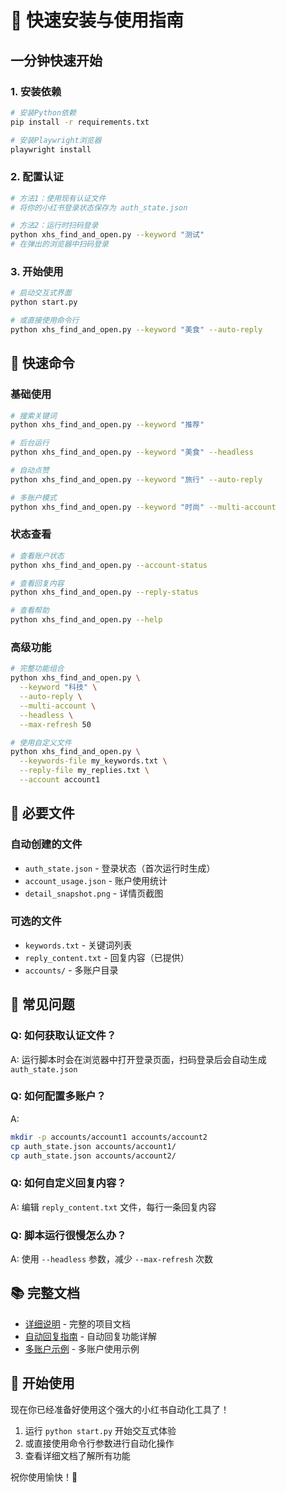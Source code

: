 # 🚀 快速安装与使用指南

## 一分钟快速开始

### 1. 安装依赖
```bash
# 安装Python依赖
pip install -r requirements.txt

# 安装Playwright浏览器
playwright install
```

### 2. 配置认证
```bash
# 方法1：使用现有认证文件
# 将你的小红书登录状态保存为 auth_state.json

# 方法2：运行时扫码登录
python xhs_find_and_open.py --keyword "测试"
# 在弹出的浏览器中扫码登录
```

### 3. 开始使用
```bash
# 启动交互式界面
python start.py

# 或直接使用命令行
python xhs_find_and_open.py --keyword "美食" --auto-reply
```

## 🎯 快速命令

### 基础使用
```bash
# 搜索关键词
python xhs_find_and_open.py --keyword "推荐"

# 后台运行
python xhs_find_and_open.py --keyword "美食" --headless

# 自动点赞
python xhs_find_and_open.py --keyword "旅行" --auto-reply

# 多账户模式
python xhs_find_and_open.py --keyword "时尚" --multi-account
```

### 状态查看
```bash
# 查看账户状态
python xhs_find_and_open.py --account-status

# 查看回复内容
python xhs_find_and_open.py --reply-status

# 查看帮助
python xhs_find_and_open.py --help
```

### 高级功能
```bash
# 完整功能组合
python xhs_find_and_open.py \
  --keyword "科技" \
  --auto-reply \
  --multi-account \
  --headless \
  --max-refresh 50

# 使用自定义文件
python xhs_find_and_open.py \
  --keywords-file my_keywords.txt \
  --reply-file my_replies.txt \
  --account account1
```

## 📁 必要文件

### 自动创建的文件
- `auth_state.json` - 登录状态（首次运行时生成）
- `account_usage.json` - 账户使用统计
- `detail_snapshot.png` - 详情页截图

### 可选的文件
- `keywords.txt` - 关键词列表
- `reply_content.txt` - 回复内容（已提供）
- `accounts/` - 多账户目录

## 🔧 常见问题

### Q: 如何获取认证文件？
A: 运行脚本时会在浏览器中打开登录页面，扫码登录后会自动生成 `auth_state.json`

### Q: 如何配置多账户？
A: 
```bash
mkdir -p accounts/account1 accounts/account2
cp auth_state.json accounts/account1/
cp auth_state.json accounts/account2/
```

### Q: 如何自定义回复内容？
A: 编辑 `reply_content.txt` 文件，每行一条回复内容

### Q: 脚本运行很慢怎么办？
A: 使用 `--headless` 参数，减少 `--max-refresh` 次数

## 📚 完整文档

- [详细说明](README.md) - 完整的项目文档
- [自动回复指南](auto_reply_guide.md) - 自动回复功能详解
- [多账户示例](multi_account_examples.md) - 多账户使用示例

## 🎉 开始使用

现在你已经准备好使用这个强大的小红书自动化工具了！

1. 运行 `python start.py` 开始交互式体验
2. 或直接使用命令行参数进行自动化操作
3. 查看详细文档了解所有功能

祝你使用愉快！🎊